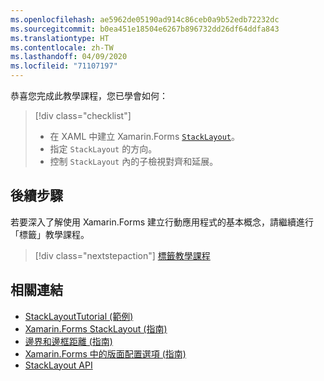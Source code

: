 ```yaml
---
ms.openlocfilehash: ae5962de05190ad914c86ceb0a9b52edb72232dc
ms.sourcegitcommit: b0ea451e18504e6267b896732dd26df64ddfa843
ms.translationtype: HT
ms.contentlocale: zh-TW
ms.lasthandoff: 04/09/2020
ms.locfileid: "71107197"
---
```

恭喜您完成此教學課程，您已學會如何：

> [!div class="checklist"]
>
> - 在 XAML 中建立 Xamarin.Forms [`StackLayout`](xref:Xamarin.Forms.StackLayout)。
> - 指定 `StackLayout` 的方向。
> - 控制 `StackLayout` 內的子檢視對齊和延展。

## <a name="next-steps"></a>後續步驟

若要深入了解使用 Xamarin.Forms 建立行動應用程式的基本概念，請繼續進行「標籤」教學課程。

> [!div class="nextstepaction"]
> [標籤教學課程](~/get-started/tutorials/label/index.yml)

## <a name="related-links"></a>相關連結

- [StackLayoutTutorial (範例)](https://docs.microsoft.com/samples/xamarin/xamarin-forms-samples/getstarted-tutorials-stacklayouttutorial/)
- [Xamarin.Forms StackLayout (指南)](~/xamarin-forms/user-interface/layouts/stack-layout.md)
- [邊界和邊框距離 (指南)](~/xamarin-forms/user-interface/layouts/margin-and-padding.md)
- [Xamarin.Forms 中的版面配置選項 (指南)](~/xamarin-forms/user-interface/layouts/layout-options.md)
- [StackLayout API](xref:Xamarin.Forms.StackLayout)
